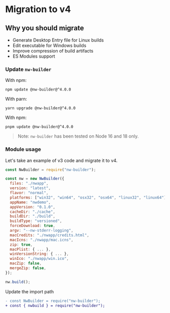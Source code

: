 # Migration to v4

## Why you should migrate

- Generate Desktop Entry file for Linux builds
- Edit executable for Windows builds
- Improve compression of build artifacts
- ES Modules support

### Update `nw-builder`

With npm:

```shell
npm update @nw-builder@^4.0.0
```

With parn:

```shell
yarn upgrade @nw-builder@^4.0.0
```

With npm:

```shell
pnpm update @nw-builder@^4.0.0
```

> Note: `nw-builder` has been tested on Node 16 and 18 only.

### Module usage

Let's take an example of v3 code and migrate it to v4.

```javascript
const NwBuilder = require("nw-builder");

const nw = new NwBuilder({
  files: "./nwapp",
  version: "latest",
  flavor: "normal",
  platforms: ["win32", "win64", "osx32", "osx64", "linux32", "linux64"],
  appName: "nwdemo",
  appVersion: "0.1.0",
  cacheDir: "./cache",
  buildDir: "./build",
  buildType: "versioned",
  forceDownload: true,
  argv: "--nw-stderr-logging",
  macCredits: "./nwapp/credits.html",
  macIcns: "./nwapp/mac.icns",
  zip: true,
  macPlist: { ... },
  winVersionString: { ... },
  winIco: "./nwapp/win.ico",
  macZip: false,
  mergeZip: false,
});

nw.build();
```

Update the import path

```patch
- const NwBuilder = require("nw-builder");
+ const { nwbuild } = require("nw-builder");
```
